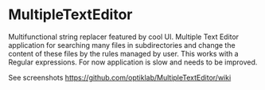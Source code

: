 MultipleTextEditor
==================

Multifunctional string replacer featured by cool UI. Multiple Text Editor application for searching many files in subdirectories and change the content of these files by the rules managed by user. This works with a Regular expressions. For now application is slow and needs to be improved.

See screenshots https://github.com/optiklab/MultipleTextEditor/wiki
